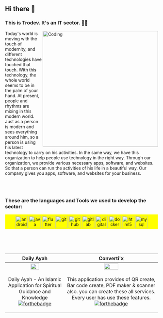 ## Hi there 👋
### This is Trodev. It's an IT sector. 🏢🏢
<img align="right" alt="Coding" width="380" src="https://cdn.dribbble.com/users/1059583/screenshots/4171367/coding-freak.gif">
<p>
Today's world is moving with the touch of modernity, and different technologies have touched that touch. With this technology, the whole world seems to be in the palm of your hand. At present, people and rhythms are mixing in this modern world. Just as a person is modern and sees everything around him, so a person is using his latest technology to carry on his activities. In the same way, we have this organization to help people use technology in the right way. Through our organization, we provide various necessary apps, software, and websites. So that a person can run the activities of his life in a beautiful way. Our company gives you apps, software, and websites for your business.
</p>
<br><br>

### These are the languages and Tools we used to develop the sector:
<p align="center" style="background-color:yellow; padding-top:5px;">
<img src="https://cdn.jsdelivr.net/gh/devicons/devicon/icons/androidstudio/androidstudio-original.svg" alt="android" width="40" height="40"/>
<img src="https://cdn.jsdelivr.net/gh/devicons/devicon/icons/java/java-original-wordmark.svg" alt="java" width="40" height="40" />
<img src="https://cdn.jsdelivr.net/gh/devicons/devicon/icons/flutter/flutter-original.svg" alt="flutter" width="40" height="40"/>
<img src="https://cdn.jsdelivr.net/gh/devicons/devicon/icons/git/git-original-wordmark.svg" alt="git" width="40" height="40" />
<img src="https://cdn.jsdelivr.net/gh/devicons/devicon/icons/github/github-original-wordmark.svg" alt="github" width="40" height="40" />
<img src="https://cdn.jsdelivr.net/gh/devicons/devicon/icons/gitlab/gitlab-original-wordmark.svg" alt="gitlab" width="40" height="40" />
<img src="https://cdn.jsdelivr.net/gh/devicons/devicon/icons/digitalocean/digitalocean-original-wordmark.svg" alt="digitalocean" width="40" height="40"/>
<img src="https://cdn.jsdelivr.net/gh/devicons/devicon/icons/docker/docker-original-wordmark.svg" alt="docker" width="40" height="40"/>
<img src="https://cdn.jsdelivr.net/gh/devicons/devicon/icons/html5/html5-original-wordmark.svg" alt="html5" width="40" height="40" />
<img src="https://cdn.jsdelivr.net/gh/devicons/devicon/icons/mysql/mysql-original-wordmark.svg" alt="mysql" width="40" height="40" />
</p>
<br><br><br>


|Daily Ayah| Converti'x|
|:----:|:----:|
|<img src="https://github.com/zobayerdev/Daily_Ayah/assets/74914169/80dff939-68e9-4c1c-b9ae-e0f0b9ca30fa" width=40% height=40% >| <img src="https://github.com/Trodev-IT/.github/assets/74914169/ba107a0b-1bc6-41d8-8d1e-1875f2ae3d54" width=40% height=40% >|
| <p>Daily Ayah - An Islamic Application for Spiritual Guidance and Knowledge <br> [![forthebadge](https://img.shields.io/badge/Google_Play-414141?style=for-the-badge&logo=google-play&logoColor=white)](https://play.google.com/store/apps/dev?id=6580660399707616800)</p> | <p> This application provides of QR create, Bar code create, PDF maker & scanner also. you can create these all services. Every user has use these features.<br> [![forthebadge](https://img.shields.io/badge/Google_Play-414141?style=for-the-badge&logo=google-play&logoColor=white)](https://play.google.com/store/apps/dev?id=6580660399707616800)</p> |
